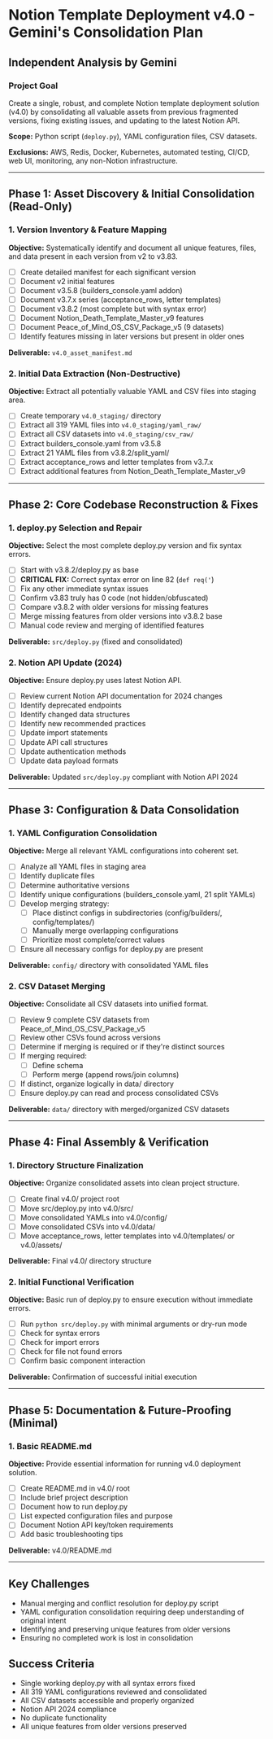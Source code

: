 # Notion Template Deployment v4.0 - Gemini's Consolidation Plan
## Independent Analysis by Gemini

### Project Goal
Create a single, robust, and complete Notion template deployment solution (v4.0) by consolidating all valuable assets from previous fragmented versions, fixing existing issues, and updating to the latest Notion API.

**Scope:** Python script (`deploy.py`), YAML configuration files, CSV datasets.

**Exclusions:** AWS, Redis, Docker, Kubernetes, automated testing, CI/CD, web UI, monitoring, any non-Notion infrastructure.

---

## Phase 1: Asset Discovery & Initial Consolidation (Read-Only)

### 1. Version Inventory & Feature Mapping
**Objective:** Systematically identify and document all unique features, files, and data present in each version from v2 to v3.83.

- [ ] Create detailed manifest for each significant version
- [ ] Document v2 initial features
- [ ] Document v3.5.8 (builders_console.yaml addon)
- [ ] Document v3.7.x series (acceptance_rows, letter templates)
- [ ] Document v3.8.2 (most complete but with syntax error)
- [ ] Document Notion_Death_Template_Master_v9 features
- [ ] Document Peace_of_Mind_OS_CSV_Package_v5 (9 datasets)
- [ ] Identify features missing in later versions but present in older ones

**Deliverable:** `v4.0_asset_manifest.md`

### 2. Initial Data Extraction (Non-Destructive)
**Objective:** Extract all potentially valuable YAML and CSV files into staging area.

- [ ] Create temporary `v4.0_staging/` directory
- [ ] Extract all 319 YAML files into `v4.0_staging/yaml_raw/`
- [ ] Extract all CSV datasets into `v4.0_staging/csv_raw/`
- [ ] Extract builders_console.yaml from v3.5.8
- [ ] Extract 21 YAML files from v3.8.2/split_yaml/
- [ ] Extract acceptance_rows and letter templates from v3.7.x
- [ ] Extract additional features from Notion_Death_Template_Master_v9

---

## Phase 2: Core Codebase Reconstruction & Fixes

### 1. deploy.py Selection and Repair
**Objective:** Select the most complete deploy.py version and fix syntax errors.

- [ ] Start with v3.8.2/deploy.py as base
- [ ] **CRITICAL FIX:** Correct syntax error on line 82 (`def req('`)
- [ ] Fix any other immediate syntax issues
- [ ] Confirm v3.83 truly has 0 code (not hidden/obfuscated)
- [ ] Compare v3.8.2 with older versions for missing features
- [ ] Merge missing features from older versions into v3.8.2 base
- [ ] Manual code review and merging of identified features

**Deliverable:** `src/deploy.py` (fixed and consolidated)

### 2. Notion API Update (2024)
**Objective:** Ensure deploy.py uses latest Notion API.

- [ ] Review current Notion API documentation for 2024 changes
- [ ] Identify deprecated endpoints
- [ ] Identify changed data structures
- [ ] Identify new recommended practices
- [ ] Update import statements
- [ ] Update API call structures
- [ ] Update authentication methods
- [ ] Update data payload formats

**Deliverable:** Updated `src/deploy.py` compliant with Notion API 2024

---

## Phase 3: Configuration & Data Consolidation

### 1. YAML Configuration Consolidation
**Objective:** Merge all relevant YAML configurations into coherent set.

- [ ] Analyze all YAML files in staging area
- [ ] Identify duplicate files
- [ ] Determine authoritative versions
- [ ] Identify unique configurations (builders_console.yaml, 21 split YAMLs)
- [ ] Develop merging strategy:
  - [ ] Place distinct configs in subdirectories (config/builders/, config/templates/)
  - [ ] Manually merge overlapping configurations
  - [ ] Prioritize most complete/correct values
- [ ] Ensure all necessary configs for deploy.py are present

**Deliverable:** `config/` directory with consolidated YAML files

### 2. CSV Dataset Merging
**Objective:** Consolidate all CSV datasets into unified format.

- [ ] Review 9 complete CSV datasets from Peace_of_Mind_OS_CSV_Package_v5
- [ ] Review other CSVs found across versions
- [ ] Determine if merging is required or if they're distinct sources
- [ ] If merging required:
  - [ ] Define schema
  - [ ] Perform merge (append rows/join columns)
- [ ] If distinct, organize logically in data/ directory
- [ ] Ensure deploy.py can read and process consolidated CSVs

**Deliverable:** `data/` directory with merged/organized CSV datasets

---

## Phase 4: Final Assembly & Verification

### 1. Directory Structure Finalization
**Objective:** Organize consolidated assets into clean project structure.

- [ ] Create final v4.0/ project root
- [ ] Move src/deploy.py into v4.0/src/
- [ ] Move consolidated YAMLs into v4.0/config/
- [ ] Move consolidated CSVs into v4.0/data/
- [ ] Move acceptance_rows, letter templates into v4.0/templates/ or v4.0/assets/

**Deliverable:** Final v4.0/ directory structure

### 2. Initial Functional Verification
**Objective:** Basic run of deploy.py to ensure execution without immediate errors.

- [ ] Run `python src/deploy.py` with minimal arguments or dry-run mode
- [ ] Check for syntax errors
- [ ] Check for import errors
- [ ] Check for file not found errors
- [ ] Confirm basic component interaction

**Deliverable:** Confirmation of successful initial execution

---

## Phase 5: Documentation & Future-Proofing (Minimal)

### 1. Basic README.md
**Objective:** Provide essential information for running v4.0 deployment solution.

- [ ] Create README.md in v4.0/ root
- [ ] Include brief project description
- [ ] Document how to run deploy.py
- [ ] List expected configuration files and purpose
- [ ] Document Notion API key/token requirements
- [ ] Add basic troubleshooting tips

**Deliverable:** v4.0/README.md

---

## Key Challenges
- Manual merging and conflict resolution for deploy.py script
- YAML configuration consolidation requiring deep understanding of original intent
- Identifying and preserving unique features from older versions
- Ensuring no completed work is lost in consolidation

## Success Criteria
- Single working deploy.py with all syntax errors fixed
- All 319 YAML configurations reviewed and consolidated
- All CSV datasets accessible and properly organized
- Notion API 2024 compliance
- No duplicate functionality
- All unique features from older versions preserved